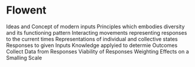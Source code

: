 # Flowent
Ideas and Concept of modern inputs
Principles which embodies diversity and its functioning pattern
Interacting movements representing responses to the current times
Representations of individual and collective states
Responses to given Inputs
Knowledge applyied to determie  Outcomes
Collect Data from Responses
Viability of Responses
Weighting Effects on a Smalling Scale
